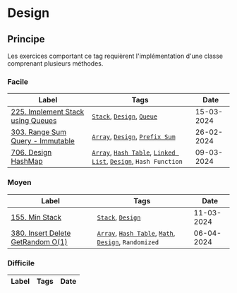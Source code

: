 # Design

## Principe

Les exercices comportant ce tag requièrent l'implémentation d'une classe comprenant plusieurs méthodes.

### Facile

| Label                                                                                        | Tags                                                                                                                                | Date       |
| -------------------------------------------------------------------------------------------- | ----------------------------------------------------------------------------------------------------------------------------------- | ---------- |
| [225. Implement Stack using Queues](../Probleme/0225.%20Implement%20Stack%20using%20Queues/) | [`Stack`](./stack.md), [`Design`](./design.md), [`Queue`](./queue.md)                                                               | 15-03-2024 |
| [303. Range Sum Query - Immutable](../Probleme/0303.%20Range%20Sum%20Query%20-%20Immutable/) | [`Array`](./array.md), [`Design`](./design.md), [`Prefix Sum`](./prefix_sum.md)                                                     | 26-02-2024 |
| [706. Design HashMap](../Probleme/0706.%20Design%20HashMap/)                                 | [`Array`](./array.md), [`Hash Table`](./hash_table.md), [`Linked List`](./linked_list.md), [`Design`](./design.md), `Hash Function` | 09-03-2024 |

### Moyen

| Label                                                                                          | Tags                                                                                                               | Date       |
| ---------------------------------------------------------------------------------------------- | ------------------------------------------------------------------------------------------------------------------ | ---------- |
| [155. Min Stack](../Probleme/0155.%20Min%20Stack/)                                             | [`Stack`](./stack.md), [`Design`](./design.md)                                                                     | 11-03-2024 |
| [380. Insert Delete GetRandom O(1)](<../Probleme/0380.%20Insert%20Delete%20GetRandom%20O(1)/>) | [`Array`](./array.md), [`Hash Table`](./hash_table.md), [`Math`](./math.md), [`Design`](./design.md), `Randomized` | 06-04-2024 |

### Difficile

| Label | Tags | Date |
| ----- | ---- | ---- |
